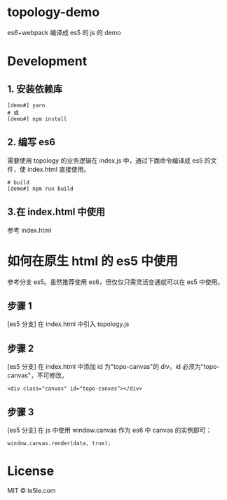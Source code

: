 # topology-demo

es6+webpack 编译成 es5 的 js 的 demo

# Development

## 1. 安装依赖库

```
[demo#] yarn
# 或
[demo#] npm install

```

## 2. 编写 es6

需要使用 topology 的业务逻辑在 index.js 中，通过下面命令编译成 es5 的文件，使 index.html 直接使用。

```
# build
[demo#] npm run build

```

## 3.在 index.html 中使用

参考 index.html

# 如何在原生 html 的 es5 中使用

参考分支 es5。虽然推荐使用 es6，但仅仅只需灵活变通就可以在 es5 中使用。

## 步骤 1

[es5 分支] 在 index.html 中引入 topology.js

## 步骤 2

[es5 分支] 在 index.html 中添加 id 为"topo-canvas"的 div。id 必须为"topo-canvas"，不可修改。

```
<div class="canvas" id="topo-canvas"></div>
```

## 步骤 3

[es5 分支] 在 js 中使用 window.canvas 作为 es6 中 canvas 的实例即可：

```
window.canvas.render(data, true);
```

# License

MIT © le5le.com
